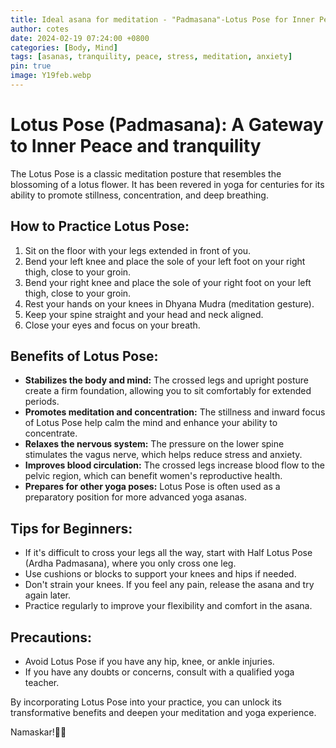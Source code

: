 ```yaml
---
title: Ideal asana for meditation - "Padmasana"-Lotus Pose for Inner Peace and tranquility..
author: cotes
date: 2024-02-19 07:24:00 +0800
categories: [Body, Mind]
tags: [asanas, tranquility, peace, stress, meditation, anxiety]
pin: true
image: Y19feb.webp
---
```


# Lotus Pose (Padmasana): A Gateway to Inner Peace and tranquility

The Lotus Pose is a classic meditation posture that resembles the blossoming of a lotus flower. It has been revered in yoga for centuries for its ability to promote stillness, concentration, and deep breathing.

## **How to Practice Lotus Pose:**

1. Sit on the floor with your legs extended in front of you.
2. Bend your left knee and place the sole of your left foot on your right thigh, close to your groin.
3. Bend your right knee and place the sole of your right foot on your left thigh, close to your groin.
4. Rest your hands on your knees in Dhyana Mudra (meditation gesture).
5. Keep your spine straight and your head and neck aligned.
6. Close your eyes and focus on your breath.

## **Benefits of Lotus Pose:**

- **Stabilizes the body and mind:** The crossed legs and upright posture create a firm foundation, allowing you to sit comfortably for extended periods.
- **Promotes meditation and concentration:** The stillness and inward focus of Lotus Pose help calm the mind and enhance your ability to concentrate.
- **Relaxes the nervous system:** The pressure on the lower spine stimulates the vagus nerve, which helps reduce stress and anxiety.
- **Improves blood circulation:** The crossed legs increase blood flow to the pelvic region, which can benefit women's reproductive health.
- **Prepares for other yoga poses:** Lotus Pose is often used as a preparatory position for more advanced yoga asanas.

## **Tips for Beginners:**

- If it's difficult to cross your legs all the way, start with Half Lotus Pose (Ardha Padmasana), where you only cross one leg.
- Use cushions or blocks to support your knees and hips if needed.
- Don't strain your knees. If you feel any pain, release the asana and try again later.
- Practice regularly to improve your flexibility and comfort in the asana.

## **Precautions:**

- Avoid Lotus Pose if you have any hip, knee, or ankle injuries.
- If you have any doubts or concerns, consult with a qualified yoga teacher.

By incorporating Lotus Pose into your practice, you can unlock its transformative benefits and deepen your meditation and yoga experience.

Namaskar!🙏✨